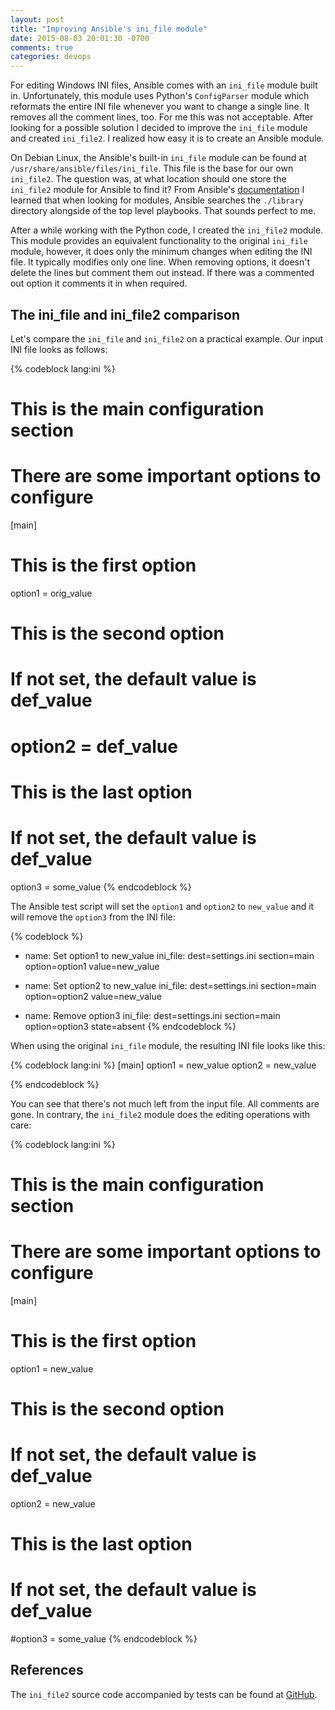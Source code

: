 ```yaml
---
layout: post
title: "Improving Ansible's ini_file module"
date: 2015-08-03 20:01:30 -0700
comments: true
categories: devops
---
```


For editing Windows INI files, Ansible comes with an `ini_file` module built in. Unfortunately, this module uses Python's `ConfigParser` module which reformats the entire INI file whenever you want to change a single line. It removes all the comment lines, too. For me this was not acceptable. After looking for a possible solution I decided to improve the `ini_file` module and created `ini_file2`. I realized how easy it is to create an Ansible module.

<!-- more -->

On Debian Linux, the Ansible's built-in `ini_file` module can be found at `/usr/share/ansible/files/ini_file`. This file is the base for our own `ini_file2`. The question was, at what location should one store the `ini_file2` module for Ansible to find it? From Ansible's [documentation](http://docs.ansible.com/ansible/developing_modules.html "Developing Modules") I learned that when looking for modules, Ansible searches the `./library` directory alongside of the top level playbooks. That sounds perfect to me.

After a while working with the Python code, I created the `ini_file2` module. This module provides an equivalent functionality to the original `ini_file` module, however, it does only the minimum changes when editing the INI file. It typically modifies only one line. When removing options, it doesn't delete the lines but comment them out instead. If there was a commented out option it comments it in when required.

## The ini_file and ini_file2 comparison

Let's compare the `ini_file` and `ini_file2` on a practical example. Our input INI file looks as follows:

{% codeblock lang:ini %}
# This is the main configuration section
# There are some important options to configure
[main]
# This is the first option
option1 = orig_value

# This is the second option
# If not set, the default value is def_value
# option2 = def_value

# This is the last option
# If not set, the default value is def_value
option3 = some_value
{% endcodeblock %}

The Ansible test script will set the `option1` and `option2` to `new_value` and it will remove the `option3` from the INI file:

{% codeblock %}
- name: Set option1 to new_value
  ini_file: dest=settings.ini section=main option=option1 value=new_value

- name: Set option2 to new_value
  ini_file: dest=settings.ini section=main option=option2 value=new_value

- name: Remove option3
  ini_file: dest=settings.ini section=main option=option3 state=absent
{% endcodeblock %}

When using the original `ini_file` module, the resulting INI file looks like this:

{% codeblock lang:ini %}
[main]
option1 = new_value
option2 = new_value

{% endcodeblock %}

You can see that there's not much left from the input file. All comments are gone. In contrary, the `ini_file2` module does the editing operations with care:

{% codeblock lang:ini %}
# This is the main configuration section
# There are some important options to configure
[main]
# This is the first option
option1 = new_value

# This is the second option
# If not set, the default value is def_value
option2 = new_value

# This is the last option
# If not set, the default value is def_value
#option3 = some_value
{% endcodeblock %}

## References

The `ini_file2` source code accompanied by tests can be found at [GitHub](https://github.com/noseka1/ini_file2 "ini_file2").
